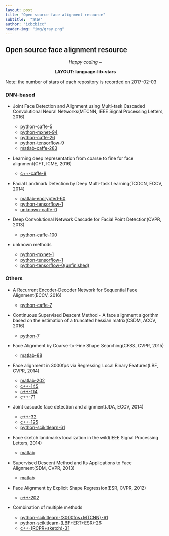 ```yaml
---
layout: post
title: "Open source face alignment resource"
subtitle:  "笔记"
author: "icbcbicc"
header-img: "img/gray.png"
---
```


## Open source face alignment resource

*<center> Happy coding ~ </center>*

**<center> LAYOUT: language-lib-stars </center>**

Note: the number of stars of each repository is recorded on 2017-02-03

### DNN-based

- Joint Face Detection and Alignment using Multi-task Cascaded Convolutional Neural Networks(MTCNN, IEEE Signal Processing Letters, 2016)

    - [python-caffe-5](https://github.com/CongWeilin/mtcnn-caffe)
    - [python-mxnet-94](https://github.com/Seanlinx/mtcnn)
    - [python-caffe-26](https://github.com/DuinoDu/mtcnn)
    - [python-tensorflow-9](https://github.com/shanren7/real_time_face_recognition)
    - [matlab-caffe-283](https://github.com/kpzhang93/MTCNN_face_detection_alignment)

- Learning deep representation from coarse to fine for face alignment(CFT, ICME, 2016)

    - [c++-caffe-8](https://github.com/ZhiwenShao/Dense-Landmark-Detection)

- Facial Landmark Detection by Deep Multi-task Learning(TCDCN, ECCV, 2014)

    - [matlab-encrypted-60](https://github.com/zhzhanp/TCDCN-face-alignment)
    - [python-tensorflow-1](https://github.com/flyingzhao/tfTCDCN)
    - [unknown-caffe-0](https://github.com/KissyZhou/FaceAlignment_Multi-task)

- Deep Convolutional Network Cascade for Facial Point Detection(CVPR, 2013)

    - [python-caffe-100](https://github.com/luoyetx/deep-landmark)

- unknown methods

    - [python-mxnet-1](https://github.com/fullfanta/CNN_based_Face_Alignment)
    - [python-tensorflow-1](https://github.com/Yozey/Face-Alignment-with-DCNN)
    - [python-tensorflow-0(unfinished)](https://github.com/patrick-g-zhang/face_alignment_tf)

### Others

- A Recurrent Encoder-Decoder Network for Sequential Face Alignment(ECCV, 2016)

    - [python-caffe-7](https://github.com/xipeng13/recurrent-face-alignment)

- Continuous Supervised Descent Method - A face alignment algorithm based on the estimation of a truncated hessian matrix(CSDM, ACCV, 2016)

    - [python-7](https://github.com/moliusimon/csdm)

- Face Alignment by Coarse-to-Fine Shape Searching(CFSS, CVPR, 2015)

    - [matlab-88](https://github.com/zhusz/CVPR15-CFSS)

- Face alignment in 3000fps via Regressing Local Binary Features(LBF, CVPR, 2014)

    - [matlab-202](https://github.com/jwyang/face-alignment)
    - [c++-145](https://github.com/yulequan/face-alignment-in-3000fps)
    - [c++-114](https://github.com/freesouls/face-alignment-at-3000fps)
    - [c++-71](https://github.com/luoyetx/face-alignment-at-3000fps)

- Joint cascade face detection and alignment(JDA, ECCV, 2014)

    - [c++-32](https://github.com/kensun0/Joint_Cascade_Face_Detection_And_Alignment)
    - [c++-125](https://github.com/luoyetx/JDA)
    - [python-scikitlearn-61](https://github.com/FaceDetect/jointCascade_py)

- Face sketch landmarks localization in the wild(IEEE Signal Processing Letters, 2014)

    - [matlab]()

- Supervised Descent Method and Its Applications to Face Alignment(SDM, CVPR, 2013)

    - [matlab](https://github.com/tntrung/impSDM)

- Face Alignment by Explicit Shape Regression(ESR, CVPR, 2012)

    - [c++-202](https://github.com/soundsilence/FaceAlignment)

- Combination of multiple methods

    - [python-scikitlearn-(3000fps+MTCNN)-61](https://github.com/FaceDetect/jointCascade_py)
    - [python-scikitlearn-(LBF+ERT+ESR)-26](https://github.com/AndrejMaris/facefit)
    - [c++-(RCPR+sketch)-31](https://github.com/ChrisYang/RCPR)
